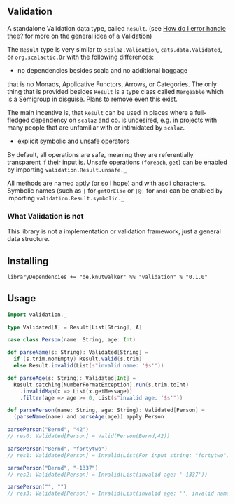 ## Validation

A standalone Validation data type, called `Result`. (see [How do I error handle thee?](http://typelevel.org/blog/2014/02/21/error-handling.html) for more on the general idea of a Validation)

The `Result` type is very similar to `scalaz.Validation`, `cats.data.Validated`, or `org.scalactic.Or` with the following differences:

- no dependencies besides scala and no additional baggage

that is no Monads, Applicative Functors, Arrows, or Categories.
The only thing that is provided besides `Result` is a type class called `Mergeable`
which is a Semigroup in disguise. Plans to remove even this exist.

The main incentive is, that `Result` can be used in places where a full-fledged
dependency on `scalaz` and co. is undesired, e.g. in projects with many people
that are unfamiliar with or intimidated by `scalaz`.

- explicit symbolic and unsafe operators

By default, all operations are safe, meaning they are referentially transparent if their input is.
Unsafe operations (`foreach`, `get`) can be enabled by
importing `validation.Result.unsafe._`

All methods are named aptly (or so I hope) and with ascii characters.
Symbolic names (such as `|` for `getOrElse` or `|@|` for `and`) can be enabled by
importing `validation.Result.symbolic._`


### What Validation is not

This library is not a implementation or validation framework, just
a general data structure.


## Installing

```
libraryDependencies += "de.knutwalker" %% "validation" % "0.1.0"
```


## Usage

```scala
import validation._

type Validated[A] = Result[List[String], A]

case class Person(name: String, age: Int)

def parseName(s: String): Validated[String] =
  if (s.trim.nonEmpty) Result.valid(s.trim)
  else Result.invalid(List(s"invalid name: '$s'"))

def parseAge(s: String): Validated[Int] =
  Result.catching[NumberFormatException].run(s.trim.toInt)
    .invalidMap(x => List(x.getMessage))
    .filter(age => age >= 0, List(s"invalid age: '$s'"))

def parsePerson(name: String, age: String): Validated[Person] = 
  (parseName(name) and parseAge(age)) apply Person

parsePerson("Bernd", "42")
// res0: Validated[Person] = Valid(Person(Bernd,42))

parsePerson("Bernd", "fortytwo")
// res1: Validated[Person] = Invalid(List(For input string: "fortytwo"))

parsePerson("Bernd", "-1337")
// res2: Validated[Person] = Invalid(List(invalid age: '-1337'))

parsePerson("", "")
// res3: Validated[Person] = Invalid(List(invalid age: '', invalid name: ''))
```
